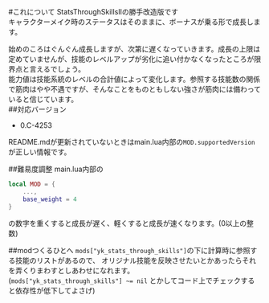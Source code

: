 #これについて
StatsThroughSkillsIIの勝手改造版です  
キャラクターメイク時のステータスはそのままに、ボーナスが乗る形で成長します。  

始めのころはぐんぐん成長しますが、次第に遅くなっていきます。成長の上限は定めていませんが、技能のレベルアップが劣化に追い付かなくなったところが限界点と言えるでしょう。  
能力値は技能系統のレベルの合計値によって変化します。参照する技能数の関係で筋肉はやや不遇ですが、そんなことをものともしない強さが筋肉には備わっていると信じています。  
##対応バージョン
- 0.C-4253

README.mdが更新されていないときはmain.lua内部の`MOD.supportedVersion`が正しい情報です。

##難易度調整
main.lua内部の
```lua
local MOD = {
    ...,
    base_weight = 4
}
```
の数字を重くすると成長が遅く、軽くすると成長が速くなります。(0以上の整数)

##modつくるひとへ
`mods["yk_stats_through_skills"]`の下に計算時に参照する技能のリストがあるので、
オリジナル技能を反映させたいとかあったらそれを弄くりまわすとしあわせになれます。  
(`mods["yk_stats_through_skills"] ~= nil` とかしてコード上でチェックすると依存性が低下してよさげ)

